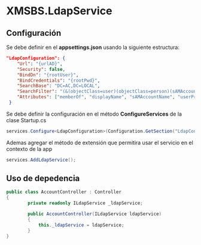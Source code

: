 # XMSBS.LdapService

## Configuración

Se debe definir en el **appsettings.json** usando la siguiente estructura:

```json 
"LdapConfiguration": {
    "Url": "{urlAD}",
    "Security": false,
    "BindDn": "{rootUser}",
    "BindCredentials": "{rootPwd}",
    "SearchBase": "DC=AC,DC=LOCAL",
    "SearchFilter": "(&(objectClass=user)(objectClass=person)(sAMAccountName={0}))",
    "Attributes": ["memberOf", "displayName", "sAMAccountName", "userPrincipalName"]
 }
  ```
  
Se debe definir la configuración en el método **ConfigureServices** de la clase Startup.cs

```c#
services.Configure<LdapConfiguration>(Configuration.GetSection("LdapConfiguration"));
```

Ademas agregar el método de extensión que permitira usar el servicio en el contexto de la app
```c#
services.AddLdapService();
```

## Uso de depedencia

```c#
public class AccountController : Controller
{
        private readonly ILdapService _ldapService;

        public AccountController(ILdapService ldapService)
        {
            this._ldapService = ldapService;
        }
}
```
